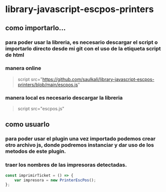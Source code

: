 # library-javascript-escpos-printers
## como importarlo...
### para poder usar la libreria, es necesario descargar el script o importarlo directo desde mi git con el uso de la etiqueta script de html 
### manera online
> script src="https://github.com/saulkali/library-javascript-escpos-printers/blob/main/escpos.js"
### manera local es necesario descargar la libreria
> script src="escpos.js"

## como usuarlo
### para poder usar el plugin una vez importado podemos crear otro archivo js, donde podremos instanciar y dar uso de los metodos de este plugin.
### traer los nombres de las impresoras detectadas.
```javascript
const imprimirTicket = () => {
    var impresora = new PrinterEscPos();
};

```